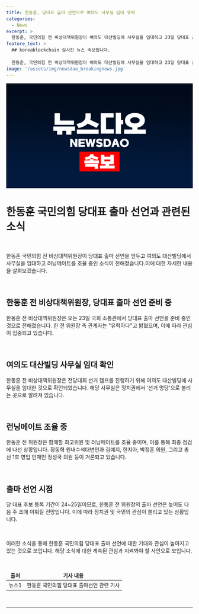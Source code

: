 ```yaml
---
title: 한동훈, 당대표 출마 선언으로 여의도 사무실 임대 유력
categories:
  - News
excerpt: >
  한동훈, 국민의힘 전 비상대책위원장이 여의도 대산빌딩에 사무실을 임대하고 23일 당대표 출마 선언을 고심 중인 것으로 알려졌다. 장동혁·정성국·박정훈 의원과 함께 러닝메이트를 조율하며 선거 캠프를 구성하고 있는 한동훈은 주말이나 내주 초에 선언할 예정이라고 한다. '선거 명당'으로 불리는 대산빌딩은 유력 정치인들의 선거활동 장소로 활용되고 있다. 해당 사무실을 통해 최종 점검을 거친 후 다음 주 초에 출마 선언을 할 전망이다.
feature_text: >
  ## koreablockchain 실시간 뉴스 속보입니다.

  한동훈, 국민의힘 전 비상대책위원장이 여의도 대산빌딩에 사무실을 임대하고 23일 당대표 출마 선언을 고심 중인 것으로 알려졌다. 장동혁·정성국·박정훈 의원과 함께 러닝메이트를 조율하며 선거 캠프를 구성하고 있는 한동훈은 주말이나 내주 초에 선언할 예정이라고 한다. '선거 명당'으로 불리는 대산빌딩은 유력 정치인들의 선거활동 장소로 활용되고 있다. 해당 사무실을 통해 최종 점검을 거친 후 다음 주 초에 출마 선언을 할 전망이다.
image: '/assets/img/newsdao_breakingnews.jpg'
---
```


<p><img src="/assets/img/newsdao_breakingnews.jpg" alt="koreablockchain 속보" /></p>

<h1 data-ke-size="size28">한동훈 국민의힘 당대표 출마 선언과 관련된 소식</h1>

<p data-ke-size="size16">&nbsp;</p>

<p>한동훈 국민의힘 전 비상대책위원장이 당대표 출마 선언을 앞두고 여의도 대산빌딩에서 사무실을 임대하고 러닝메이트를 조율 중인 소식이 전해졌습니다.이에 대한 자세한 내용을 살펴보겠습니다.</p>

<p data-ke-size="size16">&nbsp;</p>

<h2 data-ke-size="size26">한동훈 전 비상대책위원장, 당대표 출마 선언 준비 중</h2>

<p data-ke-size="size16">한동훈 전 비상대책위원장은 오는 23일 국회 소통관에서 당대표 출마 선언을 준비 중인 것으로 전해졌습니다. 한 전 위원장 측 관계자는 "유력하다"고 밝혔으며, 이에 따라 관심이 집중되고 있습니다.</p>

<p data-ke-size="size16">&nbsp;</p>

<h2 data-ke-size="size26">여의도 대산빌딩 사무실 임대 확인</h2>

<p data-ke-size="size16">한동훈 전 비상대책위원장은 전당대회 선거 캠프를 진행하기 위해 여의도 대산빌딩에 사무실을 임대한 것으로 확인되었습니다. 해당 사무실은 정치권에서 '선거 명당'으로 불리는 곳으로 알려져 있습니다.</p>

<p data-ke-size="size16">&nbsp;</p>

<h2 data-ke-size="size26">런닝메이트 조율 중</h2>

<p data-ke-size="size16">한동훈 전 위원장은 함께할 최고위원 및 러닝메이트를 조율 중이며, 이를 통해 최종 점검에 나선 상황입니다. 장동혁 원내수석대변인과 김예지, 한지아, 박정훈 의원, 그리고 총선 1호 영입 인재인 정성국 의원 등이 거론되고 있습니다.</p>

<p data-ke-size="size16">&nbsp;</p>

<h2 data-ke-size="size26">출마 선언 시점</h2>

<p data-ke-size="size16">당 대표 후보 등록 기간이 24~25일이므로, 한동훈 전 위원장의 출마 선언은 늦어도 다음 주 초에 이뤄질 전망입니다. 이에 따라 정치권 및 국민의 관심이 쏠리고 있는 상황입니다.</p>

<p data-ke-size="size16">&nbsp;</p>

<p>이러한 소식을 통해 한동훈 국민의힘 당대표 출마 선언에 대한 기대와 관심이 높아지고 있는 것으로 보입니다. 해당 소식에 대한 계속된 관심과 지켜봐야 할 사안으로 보입니다.</p>

<p data-ke-size="size16">&nbsp;</p>

<table>
<thead>
<tr>
<td style="text-align: center; height: 17px;"><b>출처</b></td>
<td style="text-align: center; height: 17px;"><b>기사 내용</b></td>
</tr>
</thead>
<tbody>
<tr>
<td style="text-align: center; height: 17px;">뉴스1</td>
<td style="text-align: center; height: 17px;">한동훈 국민의힘 당대표 출마선언 관련 기사</td>
</tr>
</tbody>
</table>

<p data-ke-size="size16">&nbsp;</p>

<hr data-ke-size="size16">

